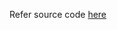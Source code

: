 Refer source code [here](https://colab.research.google.com/drive/1RCFjZ10Kxpk2juGSpLzbMTbd2qtYa4SN?usp=sharing)